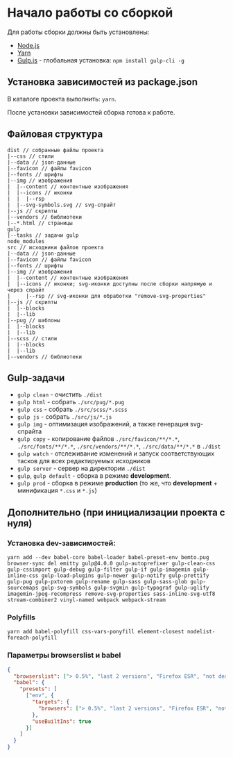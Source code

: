 # Начало работы со сборкой
Для работы сборки должны быть установлены:

- [Node.js](https://nodejs.org/en/)
- [Yarn](https://yarnpkg.com/en/docs/install)
- [Gulp.js](https://gulpjs.com/) - глобальная установка: `npm install gulp-cli -g`

## Установка зависимостей из package.json
В каталоге проекта выполнить: `yarn`.

После установки зависимостей сборка готова к работе.

## Файловая структура
```
dist // собранные файлы проекта
|--css // стили
|--data // json-данные
|--favicon // файлы favicon
|--fonts // шрифты
|--img // изображения
|  |--content // контентные изображения
|  |--icons // иконки
|  |  |--rsp
|  |--svg-symbols.svg // svg-спрайт
|--js // скрипты
|--vendors // библиотеки
|--*.html // страницы
gulp
|--tasks // задачи gulp
node_modules
src // исходники файлов проекта
|--data // json-данные
|--favicon // файлы favicon
|--fonts // шрифты
|--img // изображения
|  |--content // контентные изображения
|  |--icons // иконки; svg-иконки доступны после сборки напрямую и через спрайт
|     |--rsp // svg-иконки для обработки "remove-svg-properties"
|--js // скрипты
|  |--blocks
|  |--lib
|--pug // шаблоны
|  |--blocks
|  |--lib
|--scss // стили
|  |--blocks
|  |--lib
|--vendors // библиотеки
```

## Gulp-задачи
- `gulp clean` - очистить `./dist`
- `gulp html` - собрать `./src/pug/*.pug`
- `gulp css` - собрать `./src/scss/*.scss`
- `gulp js` - собрать `./src/js/*.js`
- `gulp img` - оптимизация изображений, а также генерация svg-спрайта
- `gulp copy` - копирование файлов `./src/favicon/**/*.*`, `./src/fonts/**/*.*`, `./src/vendors/**/*.*`, `./src/data/**/*.*` в `./dist`
- `gulp watch` - отслеживание изменений и запуск соответствующих тасков для всех редактируемых исходников
- `gulp server` - сервер на директории `./dist`
- `gulp`, `gulp default` - сборка в режиме **development**.
- `gulp prod` - сборка в режиме **production** (то же, что **development** + минификация `*.css` и `*.js`)

## Дополнительно (при инициализации проекта с нуля)
### Установка dev-зависимостей:
```
yarn add --dev babel-core babel-loader babel-preset-env bemto.pug browser-sync del emitty gulp@4.0.0 gulp-autoprefixer gulp-clean-css gulp-cssimport gulp-debug gulp-filter gulp-if gulp-imagemin gulp-inline-css gulp-load-plugins gulp-newer gulp-notify gulp-prettify gulp-pug gulp-pxtorem gulp-rename gulp-sass gulp-sass-glob gulp-sourcemaps gulp-svg-symbols gulp-svgmin gulp-typograf gulp-uglify imagemin-jpeg-recompress remove-svg-properties sass-inline-svg-utf8 stream-combiner2 vinyl-named webpack webpack-stream
```

### Polyfills
```
yarn add babel-polyfill css-vars-ponyfill element-closest nodelist-foreach-polyfill
```

### Параметры browserslist и babel
```json
{
  "browserslist": ["> 0.5%", "last 2 versions", "Firefox ESR", "not dead", "IE >= 10"],
  "babel": {
    "presets": [
      ["env", {
        "targets": {
          "browsers": ["> 0.5%", "last 2 versions", "Firefox ESR", "not dead", "IE >= 10"]
        },
        "useBuiltIns": true
      }]
    ]
  }
}
```